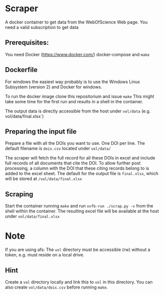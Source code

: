 ﻿<meta http-equiv='Content-Type' content='text/html; charset=utf-8' />

<!-- markdownlint-disable MD003 MD033 MD034 -->

Scraper
=======
A docker container to get data from the WebOfScience Web page.
You need a valid subscription to get data

## Prerequisites: 
You need Docker (https://www.docker.com/) docker-compose and `make`

## Dockerfile
For windows the easiest way probably is to use the 
Windows Linux Subsystem (version 2) and Docker for windows.


To run the docker image clone this repositorium and issue 
`make`
This might take some time for the first run and results in a shell in the
container.

The output data is directly accessible from the host under `vol/data` 
(e.g. vol/data/final.xlsx`)

## Preparing the input file
Prepare a file with all the DOIs you want to use. One DOI per line.
The default filename is `dois.csv` located under `vol/data/`

The scraper will fetch the full record for all these DOIs in excel and include
full records of all documents that cite the DOI. To allow further post
processing, a column with the DOI that these citing records belong to is added
to the excel sheet. The default for the output file is `final.xlsx`, which will
be stored at `/vol/data/final.xlsx`

## Scraping
Start the container running `make` and run `xvfb-run ./scrap.py -v` 
from the shell within the container.
The resulting excel file will be available at the host under
`vol/data/final.xlsx`

# Note
If you are using afs: The `vol` directory must be accessible (rw) without a
token, e.g. must reside on a local drive.

## Hint
Create a `vol` directory locally and link this to `vol` in this directory.
You can also create `vol/data/dois.csv` before running `make`.

<!-- vim: spell spelllang=en_gb bomb
-->

